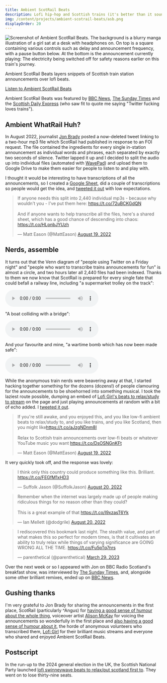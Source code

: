 ```yaml
---
title: Ambient ScotRail Beats
description: Lofi hip-hop and Scottish trains (it's better than it sounds)
img: /content/projects/ambient-scotrail-beats/asb.png
displayOrder: 20
---
```


![Screenshot of Ambient ScotRail Beats. The background is a blurry manga illustration of a girl sat at a desk with headphones on. On top is a square containing various controls such as delay and announcement frequency, with a pause button below. At the bottom is the announcement currently playing: The electricity being switched off for safety reasons earlier on this train's journey.](/content/projects/ambient-scotrail-beats/asb.png)

Ambient ScotRail Beats layers snippets of Scottish train station announcements over lofi beats.

[Listen to Ambient ScotRail Beats](https://matteason.co.uk/scotbeats)

Ambient ScotRail Beats was featured by [BBC News](https://www.bbc.co.uk/news/uk-scotland-62673476), [The Sunday Times](https://archive.is/iBHFK) and the [Scottish Daily Express](https://www.scottishdailyexpress.co.uk/news/weird-news/scotrail-releases-two-hours-train-27788150) (who saw fit to quote me saying "Twitter fucking loves trains").

## Ambient WhatRail Huh?

In August 2022, journalist [Jon Brady](https://twitter.com/_jonbrady) posted a now-deleted tweet linking to a two-hour mp3 file which ScotRail had published in response to an FOI request. The file contained the ingredients for every single in-station announcement as individual words and phrases, each separated by exactly two seconds of silence. Twitter lapped it up and I decided to split the audio up into individual files (automated with [WavePad](https://www.nch.com.au/wavepad/index.html)) and upload them to Google Drive to make them easier for people to listen to and play with.

I thought it would be interesting to have transcriptions of all the announcements, so I created a [Google Sheet](https://docs.google.com/spreadsheets/d/1jAtNLBXLYwTraaC_IGAAs53jJWWEQUtFrocS5jW31JM/edit#gid=891105514), did a couple of transcriptions so people would get the idea, and [tweeted it out](https://twitter.com/MattEason/status/1560653413783744512) with low expectations.

<blockquote class="twitter-tweet" data-theme="dark"><p lang="en" dir="ltr">If anyone needs this split into 2,440 individual mp3s - because why wouldn&#39;t you - I&#39;ve put them here: <a href="https://t.co/72uBCKGdQN">https://t.co/72uBCKGdQN</a><br><br>And if anyone wants to help transcribe all the files, here&#39;s a shared sheet, which has a good chance of descending into chaos: <a href="https://t.co/HLpnbJYUzh">https://t.co/HLpnbJYUzh</a></p>&mdash; Matt Eason (@MattEason) <a href="https://twitter.com/MattEason/status/1560653413783744512?ref_src=twsrc%5Etfw">August 19, 2022</a></blockquote>

## Nerds, assemble
It turns out that the Venn diagram of "people using Twitter on a Friday night" and "people who want to transcribe trains announcements for fun" is almost a circle, and two hours later all 2,440 files had been indexed. Thanks to them we now know that ScotRail is prepared for every single fate that could befall a railway line, including "a supermarket trolley on the track":

<audio src="https://matteason.github.io/scotrail-announcements-june-2022/announcements/0922.mp3" controls></audio>

"A boat colliding with a bridge":

<audio src="https://matteason.github.io/scotrail-announcements-june-2022/announcements/0741.mp3" controls></audio>

And your favourite and mine, "a wartime bomb which has now been made safe":

<audio src="https://matteason.github.io/scotrail-announcements-june-2022/announcements/0949.mp3" controls></audio>

While the anonymous train nerds were beavering away at that, I started hacking together something for the dozens (dozens!) of people clamouring for the announcements to be shoehorned into something musical. I took the laziest route possible, dumping an embed of [Lofi Girl's beats to relax/study to stream](https://www.youtube.com/watch?v=jfKfPfyJRdk) on the page and just playing announcements at random with a bit of echo added. I [tweeted it out](https://twitter.com/MattEason/status/1560772439713452032).

<blockquote class="twitter-tweet" data-theme="dark"><p lang="en" dir="ltr">If you&#39;re still awake, and you enjoyed this, and you like low-fi ambient beats to relax/study to, and you like trains, and you like Scotland, then you might like<a href="https://t.co/aJzgNDnm8I">https://t.co/aJzgNDnm8I</a><br><br>Relax to Scottish train announcements over low-fi beats or whatever YouTube music you want <a href="https://t.co/DsOSNGnKFt">https://t.co/DsOSNGnKFt</a></p>&mdash; Matt Eason (@MattEason) <a href="https://twitter.com/MattEason/status/1560772439713452032?ref_src=twsrc%5Etfw">August 19, 2022</a></blockquote>

It very quickly took off, and the response was lovely:

<blockquote class="twitter-tweet"  data-theme="dark"><p lang="en" dir="ltr">I think only this country could produce something like this. Brilliant. <a href="https://t.co/FEGfM1xHD3">https://t.co/FEGfM1xHD3</a></p>&mdash; Suffolk Jason (@SuffolkJason) <a href="https://twitter.com/SuffolkJason/status/1560955067422973953?ref_src=twsrc%5Etfw">August 20, 2022</a></blockquote>

<blockquote class="twitter-tweet"  data-theme="dark"><p lang="en" dir="ltr">Remember when the internet was largely made up of people making ridiculous things for no reason other than they could? <br><br>This is a great example of that <a href="https://t.co/I9xzasT6Yk">https://t.co/I9xzasT6Yk</a></p>&mdash; Ian Mellett (@dodgrile) <a href="https://twitter.com/dodgrile/status/1560913477371314177?ref_src=twsrc%5Etfw">August 20, 2022</a></blockquote>

<blockquote class="twitter-tweet"  data-theme="dark"><p lang="en" dir="ltr">I rediscovered this bookmark last night. The stealth value, and part of what makes this so perfect for modern times, is that it cultivates an ability to truly relax while things of varying significance are GOING WRONG ALL THE TIME. <a href="https://t.co/Fu5pTq7nrs">https://t.co/Fu5pTq7nrs</a></p>&mdash; parenthetical (@parenthetical) <a href="https://twitter.com/parenthetical/status/1641058876442431488?ref_src=twsrc%5Etfw">March 29, 2023</a></blockquote>

Over the next week or so I appeared with Jon on BBC Radio Scotland's breakfast show, was interviewed by [The Sunday Times](https://archive.is/iBHFK), and, alongside some other brilliant remixes, ended up on [BBC News](https://www.bbc.co.uk/news/uk-scotland-62673476).

## Gushing thanks

I'm very grateful to Jon Brady for sharing the announcements in the first place, ScotRail (particularly ^Angus) for [having a good sense of humour about the whole thing](https://twitter.com/ScotRail/status/1561595481960202240), voiceover artist [Alison McKay](https://www.alisonmckay.com/) for voicing the announcements so wonderfully in the first place and [also having a good sense of humour about it](https://twitter.com/alisonmckay_vo/status/1561011315639992320), the horde of anonymous volunteers who transcribed them, [Lofi Girl](https://www.youtube.com/c/lofigirl) for their brilliant music streams and everyone who shared and enjoyed Ambient ScotRail Beats.

## Postscript

In the run-up to the 2024 general election in the UK, the Scottish National Party launched [lofi swinneywave beats to relax/put scotland first to](https://www.youtube.com/watch?v=xKHUl_k6Y7c). They went on to lose thirty-nine seats.